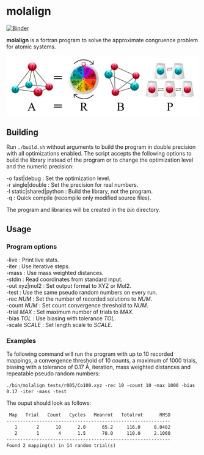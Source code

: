 molalign
========
[![Binder](https://mybinder.org/badge_logo.svg)](https://mybinder.org/v2/gh/qcuaeh/molalign.git/HEAD?labpath=tests)

**molalign** is a fortran program to solve the approximate congruence problem for atomic systems.

![graphic](graphic.png)

Building
--------

Run `./build.sh` without arguments to build the program in double precision with all
optimizations enabled. The script accepts the following options to build the library
instead of the program or to change the optimization level and the numeric precision:

-o fast|debug : Set the optimization level.  
-r single|double : Set the precision for real numbers.  
-l static|shared|python : Build the library, not the program.  
-q : Quick compile (recompile only modified source files).  

The program and libraries will be created in the *bin* directory.

Usage
-----

### Program options

-live : Print live stats.  
-iter : Use iterative steps.  
-mass : Use mass weighted distances.  
-stdin : Read coordinates from standard input.  
-out xyz|mol2 : Set output format to XYZ or Mol2.  
-test : Use the same pseudo random numbers on every run.  
-rec *NUM* : Set the number of recorded solutions to *NUM*.  
-count *NUM* : Set count convergence threshold to *NUM*.  
-trial *MAX* : Set maximum number of trials to *MAX*.  
-bias *TOL* : Use biasing with tolerance *TOL*.  
-scale *SCALE* : Set length scale to *SCALE*.  
 
### Examples

Te following command will run the program with
up to 10 recorded mappings,
a convergence threshold of 10 counts,
a maximum of 1000 trials,
biasing with a tolerance of 0.17 Å,
iteration,
mass weighted distances
and repeatable pseudo random numbers:

    ./bin/molalign tests/r005/Co100.xyz -rec 10 -count 10 -max 1000 -bias 0.17 -iter -mass -test
 
The ouput should look as follows:

     Map   Trial   Count   Cycles   Meanrot   Totalrot      RMSD
    ------------------------------------------------------------
       1       2      10      2.0      65.2     116.0     0.0482
       2       1       4      1.5      78.0     110.0     2.1060
    ------------------------------------------------------------
    Found 2 mapping(s) in 14 random trial(s)
